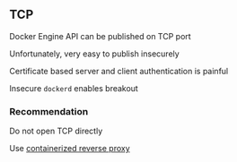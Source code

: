 ## TCP

Docker Engine API can be published on TCP port

Unfortunately, very easy to publish insecurely

Certificate based server and client authentication is painful

Insecure `dockerd` enables breakout

### Recommendation

Do not open TCP directly

Use [containerized reverse proxy](/blog/2018/11/18/publishing-the-docker-daemon-using-a-containerized-reverse-proxy/)